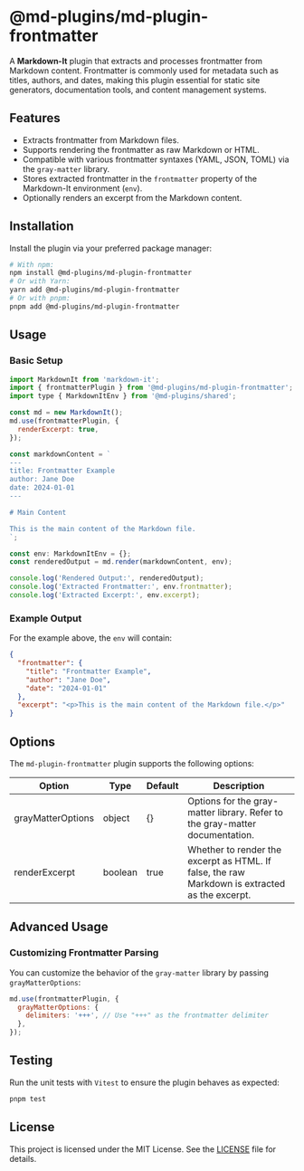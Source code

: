 # @md-plugins/md-plugin-frontmatter

A **Markdown-It** plugin that extracts and processes frontmatter from Markdown content. Frontmatter is commonly used for metadata such as titles, authors, and dates, making this plugin essential for static site generators, documentation tools, and content management systems.

## Features

- Extracts frontmatter from Markdown files.
- Supports rendering the frontmatter as raw Markdown or HTML.
- Compatible with various frontmatter syntaxes (YAML, JSON, TOML) via the `gray-matter` library.
- Stores extracted frontmatter in the `frontmatter` property of the Markdown-It environment (`env`).
- Optionally renders an excerpt from the Markdown content.

## Installation

Install the plugin via your preferred package manager:

```bash
# With npm:
npm install @md-plugins/md-plugin-frontmatter
# Or with Yarn:
yarn add @md-plugins/md-plugin-frontmatter
# Or with pnpm:
pnpm add @md-plugins/md-plugin-frontmatter
```

## Usage

### Basic Setup

```js
import MarkdownIt from 'markdown-it';
import { frontmatterPlugin } from '@md-plugins/md-plugin-frontmatter';
import type { MarkdownItEnv } from '@md-plugins/shared';

const md = new MarkdownIt();
md.use(frontmatterPlugin, {
  renderExcerpt: true,
});

const markdownContent = `
---
title: Frontmatter Example
author: Jane Doe
date: 2024-01-01
---

# Main Content

This is the main content of the Markdown file.
`;

const env: MarkdownItEnv = {};
const renderedOutput = md.render(markdownContent, env);

console.log('Rendered Output:', renderedOutput);
console.log('Extracted Frontmatter:', env.frontmatter);
console.log('Extracted Excerpt:', env.excerpt);
```

### Example Output

For the example above, the `env` will contain:

```json
{
  "frontmatter": {
    "title": "Frontmatter Example",
    "author": "Jane Doe",
    "date": "2024-01-01"
  },
  "excerpt": "<p>This is the main content of the Markdown file.</p>"
}
```

## Options

The `md-plugin-frontmatter` plugin supports the following options:

| Option            | Type    | Default | Description                                                                                    |
| ----------------- | ------- | ------- | ---------------------------------------------------------------------------------------------- |
| grayMatterOptions | object  | {}      | Options for the gray-matter library. Refer to the gray-matter documentation.                   |
| renderExcerpt     | boolean | true    | Whether to render the excerpt as HTML. If false, the raw Markdown is extracted as the excerpt. |

## Advanced Usage

### Customizing Frontmatter Parsing

You can customize the behavior of the `gray-matter` library by passing `grayMatterOptions`:

```js
md.use(frontmatterPlugin, {
  grayMatterOptions: {
    delimiters: '+++', // Use "+++" as the frontmatter delimiter
  },
});
```

## Testing

Run the unit tests with `Vitest` to ensure the plugin behaves as expected:

```bash
pnpm test
```

## License

This project is licensed under the MIT License. See the [LICENSE](LICENSE.md) file for details.
